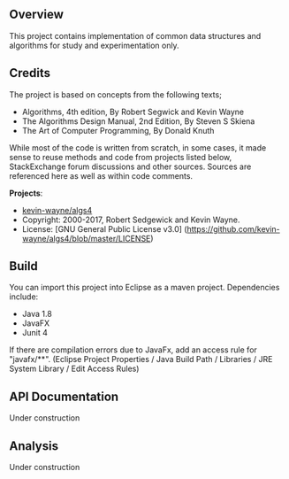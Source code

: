 ## Overview

This project contains implementation of common data structures and algorithms for study and experimentation only.

## Credits

The project is based on concepts from the following texts;
- Algorithms, 4th edition, By Robert Segwick and Kevin Wayne
- The Algorithms Design Manual, 2nd Edition, By Steven S Skiena
- The Art of Computer Programming, By Donald Knuth

While most of the code is written from scratch, in some cases, it made sense to reuse methods and code from projects listed below, StackExchange forum discussions and other sources. Sources are referenced here as well as within code comments.

**Projects**: 
- [kevin-wayne/algs4](https://github.com/kevin-wayne/algs4)
- Copyright: 2000-2017, Robert Sedgewick and Kevin Wayne.
- License: [GNU General Public License v3.0] (https://github.com/kevin-wayne/algs4/blob/master/LICENSE)


## Build
You can import this project into Eclipse as a maven project. Dependencies include:
- Java 1.8 
- JavaFX
- Junit 4

If there are compilation errors due to JavaFx, add an access rule for "javafx/\*\*". (Eclipse Project Properties / Java Build Path / Libraries / JRE System Library / Edit Access Rules) 

## API Documentation

Under construction

## Analysis

Under construction

